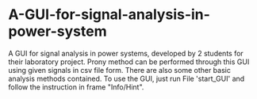 # A-GUI-for-signal-analysis-in-power-system
A GUI for signal analysis in power systems, developed by 2 students for their laboratory project.
Prony method can be performed through this GUI using given signals in csv file form.
There are also some other basic analysis methods contained.
To use the GUI, just run File 'start_GUI' and follow the instruction in frame "Info/Hint".
